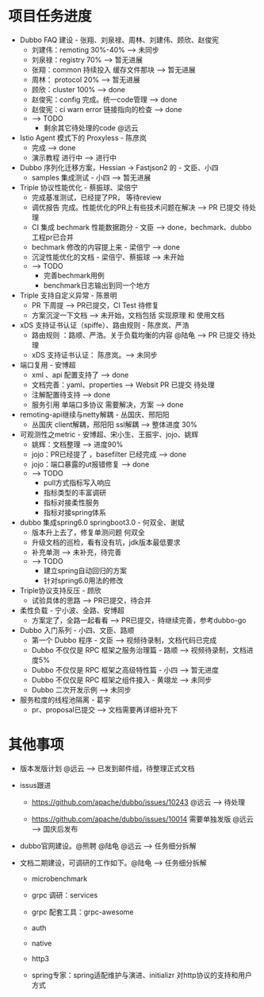 # 项目任务进度

- Dubbo FAQ 建设 -  张翔、刘泉禄、周林、刘建伟、顾欣、赵俊宪
    - 刘建伟：remoting 30%-40%  ——>  未同步
    - 刘泉禄：registry 70%   ——> 暂无进展
    - 张翔：common 持续投入  缓存文件那块 ——> 暂无进展
    - 周林： protocol 20%  ——> 暂无进展
    - 顾欣：cluster 100%  ——> done
    - 赵俊宪：config 完成。统一code管理 ——> done
    - 赵俊宪：ci  warn error 链接指向的检查 ——> done
    - ——> TODO
        - 剩余其它待处理的code @远云
- Istio Agent 模式下的 Proxyless - 陈彦岚
    - 完成   ——> done
    - 演示教程 进行中 ——> 进行中
- Dubbo 序列化迁移方案，Hessian -> Fastjson2 的 - 文臣、小四
    - samples 集成测试 - 小四  ——> 暂无进展
- Triple 协议性能优化 - 蔡振球、梁倍宁
    - 完成基准测试，已经提了PR， 等待review
    - 调优报告 完成。性能优化的PR上有些技术问题在解决 ——> PR 已提交 待处理
    - CI  集成  bechmark 性能数据跑分  - 文臣 ——> done，bechmark、dubbo工程pr已合并
    - bechmark 修改的内容提上来 - 梁倍宁  ——>  done
    - 沉淀性能优化的文档  - 梁倍宁、蔡振球  ——>  未开始
    - ——> TODO
        - 完善bechmark用例
        - benchmark日志输出到同一个地方
- Triple 支持自定义异常 - 陈景明
    - PR 下周提 ——> PR已提交，CI Test 待修复
    - 方案沉淀一下文档 ——> 未开始，文档包括 实现原理 和 使用文档
- xDS 支持证书认证（spiffe）、路由规则 - 陈彦岚、严浩
    - 路由规则 ：路顺、严浩。关于负载均衡的内容 @陆龟 ——> PR 已提交 待处理
    - xDS 支持证书认证： 陈彦岚。——> 未同步
- 端口复用 - 安博超
    - xml 、api 配置支持了 ——> done
    - 文档完善：yaml、properties ——> Websit PR 已提交 待处理
    - 注解配置待支持 ——> done
    - 服务引用  单端口多协议 需要解决，方案 ——> done
- remoting-api继续与netty解耦 - 丛国庆、邢阳阳
    - 丛国庆 client解耦，邢阳阳 ssl解耦 ——> 整体进度 30%
- 可观测性之metric - 安博超、宋小生、王振宇、jojo、姚辉
    - 姚辉：文档整理 ——> 进度90%
    - jojo：PR已经提了 ，basefilter 已经完成 ——> done
    - jojo：端口暴露的ut报错修复 ——> done
    - ——> TODO
        - pull方式指标写入响应
        - 指标类型的丰富调研
        - 指标对接柔性服务
        - 指标对接spring体系
- dubbo 集成spring6.0 springboot3.0 - 何双全、谢斌
    - 版本升上去了，修复单测问题  何双全
    - 升级文档的巡检，看有没有坑，jdk版本最低要求
    - 补充单测 ——> 未补充，待完善
    - ——> TODO
        - 建立spring自动回归的方案
        - 针对spring6.0用法的修改
- Triple协议支持反压 - 顾欣
    - 试验具体的思路 ——> PR已提交，待合并
- 柔性负载 - 宁小波、全路、安博超
    - 方案定了，全路一起看看 ——> PR已提交，待继续完善，参考dubbo-go
- Dubbo 入门系列 - 小四、文臣、路顺
    - 第一个 Dubbo 程序 - 文臣 ——> 视频待录制，文档代码已完成
    - Dubbo 不仅仅是 RPC 框架之服务治理篇 - 路顺 ——> 视频待录制，文档进度5%
    - Dubbo 不仅仅是 RPC 框架之高级特性篇 - 小四 ——> 暂无进度
    - Dubbo 不仅仅是 RPC 框架之组件接入 - 黄翊龙  ——> 未同步
    - Dubbo 二次开发示例  ——> 未同步
- 服务粒度的线程池隔离 - 葛宇
    - pr、proposal已提交 ——> 文档需要再详细补充下

# 其他事项

- 版本发版计划 @远云 ——> 已发到邮件组，待整理正式文档

- issus跟进

    - https://github.com/apache/dubbo/issues/10243 @远云 ——> 待处理

    - https://github.com/apache/dubbo/issues/10014  需要单独发版 @远云 ——> 国庆后发布

- dubbo官网建设。@熊聘 @陆龟 @远云 ——> 任务细分拆解

- 文档二期建设，可调研的工作如下。@陆龟 ——> 任务细分拆解

    - microbenchmark

    - grpc 调研：services
    - grpc 配套工具：grpc-awesome

    - auth

    - native

    - http3

    - spring专家：spring适配维护与演进、initializr 对http协议的支持和用户方式